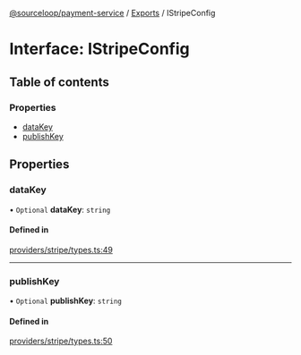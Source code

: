[@sourceloop/payment-service](../README.md) / [Exports](../modules.md) / IStripeConfig

# Interface: IStripeConfig

## Table of contents

### Properties

- [dataKey](IStripeConfig.md#datakey)
- [publishKey](IStripeConfig.md#publishkey)

## Properties

### dataKey

• `Optional` **dataKey**: `string`

#### Defined in

[providers/stripe/types.ts:49](https://github.com/sourcefuse/loopback4-microservice-catalog/blob/00e854d46/services/payment-service/src/providers/stripe/types.ts#L49)

___

### publishKey

• `Optional` **publishKey**: `string`

#### Defined in

[providers/stripe/types.ts:50](https://github.com/sourcefuse/loopback4-microservice-catalog/blob/00e854d46/services/payment-service/src/providers/stripe/types.ts#L50)
